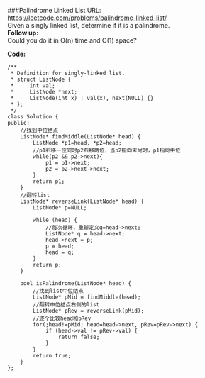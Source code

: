 ###Palindrome Linked List
URL: https://leetcode.com/problems/palindrome-linked-list/</br>
Given a singly linked list, determine if it is a palindrome.</br>
__Follow up:__</br>
Could you do it in O(n) time and O(1) space?

__Code:__

	/**
	 * Definition for singly-linked list.
	 * struct ListNode {
	 *     int val;
	 *     ListNode *next;
	 *     ListNode(int x) : val(x), next(NULL) {}
	 * };
	 */
	class Solution {
	public:
		//找到中位结点
	    ListNode* findMiddle(ListNode* head) {
	        ListNode *p1=head, *p2=head;
	        //p1右移一位同时p2右移两位，当p2指向末尾时，p1指向中位
	        while(p2 && p2->next){
	            p1 = p1->next;
	            p2 = p2->next->next;
	        }
	        return p1;
	    }
	    //翻转list
	    ListNode* reverseLink(ListNode* head) {
	        ListNode* p=NULL;
	        
	        while (head) {
	        	//每次循环，重新定义q=head->next;
	            ListNode* q = head->next;
	            head->next = p;
	            p = head;
	            head = q;
	        }
	        return p;
	    }
	    
	    bool isPalindrome(ListNode* head) {
	    	//找到list中位结点
	        ListNode* pMid = findMiddle(head);
	        //翻转中位结点右侧的list
	        ListNode* pRev = reverseLink(pMid); 
	        //逐个比较head和pRev
	        for(;head!=pMid; head=head->next, pRev=pRev->next) {
	            if (head->val != pRev->val) {
	                return false;
	            }
	        }
	        return true;
	    }
	};